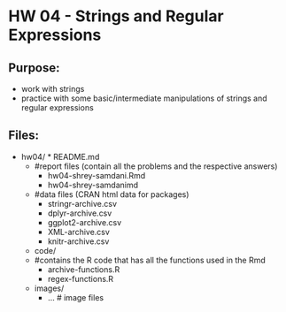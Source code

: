 # HW 04 - Strings and Regular Expressions

## Purpose:
* work with strings
* practice with some basic/intermediate manipulations of strings and regular expressions

## Files:
* hw04/
        * README.md
    * #report files (contain all the problems and the respective answers)
        * hw04-shrey-samdani.Rmd
        * hw04-shrey-samdanimd
    * #data files (CRAN html data for packages)
        * stringr-archive.csv
        * dplyr-archive.csv
        * ggplot2-archive.csv
        * XML-archive.csv
        * knitr-archive.csv
    *  code/
    * #contains the R code that has all the functions used in the Rmd
        * archive-functions.R
        * regex-functions.R
    * images/
        *  ... # image files
